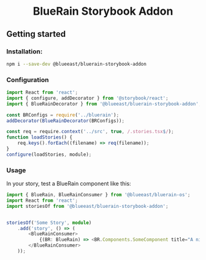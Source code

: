 <p align="center">
  <h1 style="text-align:center;">BlueRain Storybook Addon</h1>
</p>

## Getting started

### Installation:
```sh
npm i --save-dev @blueeast/bluerain-storybook-addon
```

### Configuration

```javascript
import React from 'react';
import { configure, addDecorator } from '@storybook/react';
import { BlueRainDecorator } from '@blueeast/bluerain-storybook-addon';

const BRConfigs = require('../bluerain');
addDecorator(BlueRainDecorator(BRConfigs));

const req = require.context('../src', true, /.stories.tsx$/);
function loadStories() {
	req.keys().forEach((filename) => req(filename));
}
configure(loadStories, module);
```

### Usage

In your story, test a BlueRain component like this:

```typescript
import { BlueRain, BlueRainConsumer } from '@blueeast/bluerain-os';
import React from 'react';
import storiesOf from '@blueeast/bluerain-storybook-addon';


storiesOf('Some Story', module)
	.add('story', () => (
		<BlueRainConsumer>
			{(BR: BlueRain) => <BR.Components.SomeComponent title="A nice component" />}
		</BlueRainConsumer>
	));
```